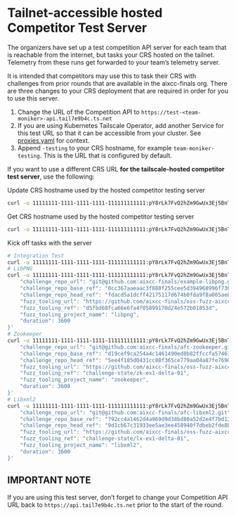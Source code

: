 # Tailnet-accessible hosted Competitor Test Server

The organizers have set up a test competition API server for each team that is reachable from the internet, but tasks your CRS hosted on the tailnet. Telemetry from these runs get forwarded to your team’s telemetry server.

It is intended that competitors may use this to task their CRS with challenges from prior rounds that are available in the aixcc-finals org. There are three changes to your CRS deployment that are required in order for you to use this server.

1. Change the URL of the Competition API to `https://test-<team-moniker>-api.tail7e9b4c.ts.net`
2. If you are using Kubernetes Tailscale Operator, add another Service for this test URL so that it can be accessible from your cluster.
See [proxies.yaml](https://github.com/aixcc-finals/example-crs-architecture/blob/main/example-crs-architecture/k8s/base/tailscale-connections/proxies.yaml) for context.
3. Append `-testing` to your CRS hostname, for example `team-moniker-testing`. This is the URL that is configured by default.

If you want to use a different CRS URL **for the tailscale-hosted competitor test server**, use the following:

Update CRS hostname used by the hosted competitor testing server

```bash
curl -u 11111111-1111-1111-1111-111111111111:pY8rLk7FvQ2hZm9GwUx3Ej5BnTcV4So0 -X PATCH  https://<team-moniker>.tasker.aixcc.tech/crs/url/ -H 'Content-Type: application/json' -d '{"hostname":"team-moniker-testing-1"}'
```

Get CRS hostname used by the hosted competitor testing server

```bash
curl -u 11111111-1111-1111-1111-111111111111:pY8rLk7FvQ2hZm9GwUx3Ej5BnTcV4So0 https://<team-moniker>.tasker.aixcc.tech/crs/url/
```

Kick off tasks with the server

```bash
# Integration Test
curl -u 11111111-1111-1111-1111-111111111111:pY8rLk7FvQ2hZm9GwUx3Ej5BnTcV4So0 -X 'POST' 'https://<team-moniker>.tasker.aixcc.tech/v1/request/delta/'
# LibPNG
curl -u 11111111-1111-1111-1111-111111111111:pY8rLk7FvQ2hZm9GwUx3Ej5BnTcV4So0 -X 'POST' 'https://<team-moniker>.tasker.aixcc.tech/webhook/trigger_task' -H 'Content-Type: application/json' -d '{
    "challenge_repo_url": "git@github.com:aixcc-finals/example-libpng.git",
    "challenge_repo_base_ref": "0cc367aaeaac3f888f255cee5d394968996f736e",
    "challenge_repo_head_ref": "fdacd5a1dcff42175117d674b0fda9f8a005ae88",
    "fuzz_tooling_url": "https://github.com/aixcc-finals/oss-fuzz-aixcc.git",
    "fuzz_tooling_ref": "d5fbd68fca66e6fa4f05899170d24e572b01853d",
    "fuzz_tooling_project_name": "libpng",
    "duration": 3600
}'
# Zookeeper
curl -u 11111111-1111-1111-1111-111111111111:pY8rLk7FvQ2hZm9GwUx3Ej5BnTcV4So0 -X 'POST' 'https://<team-moniker>.tasker.aixcc.tech/webhook/trigger_task' -H 'Content-Type: application/json' -d '{
    "challenge_repo_url": "git@github.com:aixcc-finals/afc-zookeeper.git",
    "challenge_repo_base_ref": "d19cef9ca254a4c1461490ed8b82ffccfa57461d",
    "challenge_repo_head_ref": "5ee4f185d0431cc88f365ce779aa04a87fe7690f",
    "fuzz_tooling_url": "https://github.com/aixcc-finals/oss-fuzz-aixcc.git",
    "fuzz_tooling_ref": "challenge-state/zk-ex1-delta-01",
    "fuzz_tooling_project_name": "zookeeper",
    "duration": 3600
}'
# Libxml2
curl -u 11111111-1111-1111-1111-111111111111:pY8rLk7FvQ2hZm9GwUx3Ej5BnTcV4So0 -X 'POST' 'https://<team-moniker>.tasker.aixcc.tech/webhook/trigger_task' -H 'Content-Type: application/json' -d '{
    "challenge_repo_url": "git@github.com:aixcc-finals/afc-libxml2.git",
    "challenge_repo_base_ref": "792cc4a1462d4a969d9d38bd80a52d2e4f7bd137",
    "challenge_repo_head_ref": "9d1cb67c31933ee5ae3ee458940f7dbeb2fde8b8",
    "fuzz_tooling_url": "https://github.com/aixcc-finals/oss-fuzz-aixcc.git",
    "fuzz_tooling_ref": "challenge-state/lx-ex1-delta-01",
    "fuzz_tooling_project_name": "libxml2",
    "duration": 3600
}'

```

## IMPORTANT NOTE

If you are using this test server, don’t forget to change your Competition API URL back to `https://api.tail7e9b4c.ts.net` prior to the start of the round.
